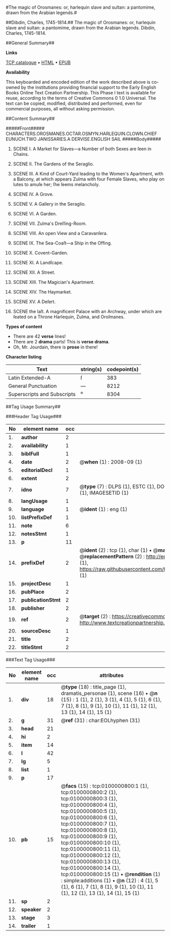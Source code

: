 #The magic of Orosmanes: or, harlequin slave and sultan: a pantomime, drawn from the Arabian legends.#

##Dibdin, Charles, 1745-1814.##
The magic of Orosmanes: or, harlequin slave and sultan: a pantomime, drawn from the Arabian legends.
Dibdin, Charles, 1745-1814.

##General Summary##

**Links**

[TCP catalogue](http://www.ota.ox.ac.uk/tcp/)  • 
[HTML](http://tei.it.ox.ac.uk/tcp/Texts-HTML/free/004/004784005.html)  • 
[EPUB](http://tei.it.ox.ac.uk/tcp/Texts-EPUB/free/004/004784005.epub)

**Availability**

This keyboarded and encoded edition of the
	       work described above is co-owned by the institutions
	       providing financial support to the Early English Books
	       Online Text Creation Partnership. This Phase I text is
	       available for reuse, according to the terms of Creative
	       Commons 0 1.0 Universal. The text can be copied,
	       modified, distributed and performed, even for
	       commercial purposes, all without asking permission.


##Content Summary##

#####Front#####
CHARACTERS.OROSMANES.OCTAR.OSMYN.HARLEQUIN.CLOWN.CHIEF EUNUCH.TWO JANISSARIES.A DERVISE.ENGLISH SAIL
#####Body#####

1. SCENE I. A Market for Slaves—a Number of both Sexes are ſeen in Chains.

1. SCENE II. The Gardens of the Seraglio.

1. SCENE III. A Kind of Court-Yard leading to the Women's Apartment, with a Balcony, at which appears Zulma with four Female Slaves, who play on lutes to amuſe her; ſhe ſeems melancholy.

1. SCENE IV. A Grove.

1. SCENE V. A Gallery in the Seraglio.

1. SCENE VI. A Garden.

1. SCENE VII. Zulma's Dreſſing-Room.

1. SCENE VIII. An open View and a Caravanſera.

1. SCENE IX. The Sea-Coaſt—a Ship in the Offing.

1. SCENE X. Covent-Garden.

1. SCENE XI. A Landſcape.

1. SCENE XII. A Street.

1. SCENE XIII. The Magician's Apartment.

1. SCENE XIV. The Haymarket.

1. SCENE XV. A Deſert.

1. SCENE the laſt. A magnificent Palace with an Archway, under which are ſeated on a Throne Harlequin, Zulma, and Oroſmanes.

**Types of content**

  * There are 42 **verse** lines!
  * There are 2 **drama** parts! This is **verse drama**.
  * Oh, Mr. Jourdain, there is **prose** in there!

**Character listing**


|Text|string(s)|codepoint(s)|
|---|---|---|
|Latin Extended-A|ſ|383|
|General Punctuation|—|8212|
|Superscripts             and Subscripts|⁰|8304|

##Tag Usage Summary##

###Header Tag Usage###

|No|element name|occ|attributes|
|---|---|---|---|
|1.|__author__|2||
|2.|__availability__|1||
|3.|__biblFull__|1||
|4.|__date__|2| @__when__ (1) : 2008-09 (1)|
|5.|__editorialDecl__|1||
|6.|__extent__|2||
|7.|__idno__|7| @__type__ (7) : DLPS (1), ESTC (1), DOCNO (1), TCP (1), GALEDOCNO (1), CONTENTSET (1), IMAGESETID (1)|
|8.|__langUsage__|1||
|9.|__language__|1| @__ident__ (1) : eng (1)|
|10.|__listPrefixDef__|1||
|11.|__note__|6||
|12.|__notesStmt__|1||
|13.|__p__|11||
|14.|__prefixDef__|2| @__ident__ (2) : tcp (1), char (1)  •  @__matchPattern__ (2) : ([0-9\-]+):([0-9IVX]+) (1), (.+) (1)  •  @__replacementPattern__ (2) : http://eebo.chadwyck.com/downloadtiff?vid=$1&page=$2 (1), https://raw.githubusercontent.com/textcreationpartnership/Texts/master/tcpchars.xml#$1 (1)|
|15.|__projectDesc__|1||
|16.|__pubPlace__|2||
|17.|__publicationStmt__|2||
|18.|__publisher__|2||
|19.|__ref__|2| @__target__ (2) : https://creativecommons.org/publicdomain/zero/1.0/ (1), http://www.textcreationpartnership.org/docs/. (1)|
|20.|__sourceDesc__|1||
|21.|__title__|2||
|22.|__titleStmt__|2||


###Text Tag Usage###

|No|element name|occ|attributes|
|---|---|---|---|
|1.|__div__|18| @__type__ (18) : title_page (1), dramatis_personae (1), scene (16)  •  @__n__ (15) : 1 (1), 2 (1), 3 (1), 4 (1), 5 (1), 6 (1), 7 (1), 8 (1), 9 (1), 10 (1), 11 (1), 12 (1), 13 (1), 14 (1), 15 (1)|
|2.|__g__|31| @__ref__ (31) : char:EOLhyphen (31)|
|3.|__head__|21||
|4.|__hi__|2||
|5.|__item__|14||
|6.|__l__|42||
|7.|__lg__|5||
|8.|__list__|1||
|9.|__p__|17||
|10.|__pb__|15| @__facs__ (15) : tcp:0100000800:1 (1), tcp:0100000800:2 (1), tcp:0100000800:3 (1), tcp:0100000800:4 (1), tcp:0100000800:5 (1), tcp:0100000800:6 (1), tcp:0100000800:7 (1), tcp:0100000800:8 (1), tcp:0100000800:9 (1), tcp:0100000800:10 (1), tcp:0100000800:11 (1), tcp:0100000800:12 (1), tcp:0100000800:13 (1), tcp:0100000800:14 (1), tcp:0100000800:15 (1)  •  @__rendition__ (1) : simple:additions (1)  •  @__n__ (12) : 4 (1), 5 (1), 6 (1), 7 (1), 8 (1), 9 (1), 10 (1), 11 (1), 12 (1), 13 (1), 14 (1), 15 (1)|
|11.|__sp__|2||
|12.|__speaker__|2||
|13.|__stage__|3||
|14.|__trailer__|1||
